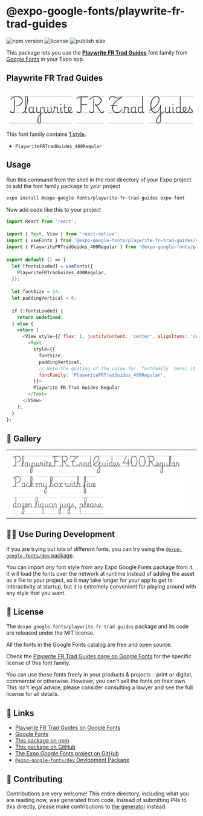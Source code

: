 # @expo-google-fonts/playwrite-fr-trad-guides

![npm version](https://flat.badgen.net/npm/v/@expo-google-fonts/playwrite-fr-trad-guides)
![license](https://flat.badgen.net/github/license/expo/google-fonts)
![publish size](https://flat.badgen.net/packagephobia/install/@expo-google-fonts/playwrite-fr-trad-guides)

This package lets you use the [**Playwrite FR Trad Guides**](https://fonts.google.com/specimen/Playwrite+FR+Trad+Guides) font family from [Google Fonts](https://fonts.google.com/) in your Expo app.

## Playwrite FR Trad Guides

![Playwrite FR Trad Guides](./font-family.png)

This font family contains [1 style](#-gallery).

- `PlaywriteFRTradGuides_400Regular`

## Usage

Run this command from the shell in the root directory of your Expo project to add the font family package to your project
```sh
expo install @expo-google-fonts/playwrite-fr-trad-guides expo-font
```

Now add code like this to your project
```js
import React from 'react';

import { Text, View } from 'react-native';
import { useFonts } from '@expo-google-fonts/playwrite-fr-trad-guides/useFonts';
import { PlaywriteFRTradGuides_400Regular } from '@expo-google-fonts/playwrite-fr-trad-guides/400Regular';

export default () => {
  let [fontsLoaded] = useFonts({
    PlaywriteFRTradGuides_400Regular,
  });

  let fontSize = 24;
  let paddingVertical = 6;

  if (!fontsLoaded) {
    return undefined;
  } else {
    return (
      <View style={{ flex: 1, justifyContent: 'center', alignItems: 'center' }}>
        <Text
          style={{
            fontSize,
            paddingVertical,
            // Note the quoting of the value for `fontFamily` here; it expects a string!
            fontFamily: 'PlaywriteFRTradGuides_400Regular',
          }}>
          Playwrite FR Trad Guides Regular
        </Text>
      </View>
    );
  }
};

```

## 🔡 Gallery


||||
|-|-|-|
|![PlaywriteFRTradGuides_400Regular](.//400Regular/PlaywriteFRTradGuides_400Regular.ttf.png)||||


## 👩‍💻 Use During Development

If you are trying out lots of different fonts, you can try using the [`@expo-google-fonts/dev` package](https://github.com/expo/google-fonts/tree/master/font-packages/dev#readme).

You can import *any* font style from any Expo Google Fonts package from it. It will load the fonts
over the network at runtime instead of adding the asset as a file to your project, so it may take longer
for your app to get to interactivity at startup, but it is extremely convenient
for playing around with any style that you want.

## 📖 License

The `@expo-google-fonts/playwrite-fr-trad-guides` package and its code are released under the MIT license.

All the fonts in the Google Fonts catalog are free and open source.

Check the [Playwrite FR Trad Guides page on Google Fonts](https://fonts.google.com/specimen/Playwrite+FR+Trad+Guides) for the specific license of this font family.

You can use these fonts freely in your products & projects - print or digital, commercial or otherwise. However, you can't sell the fonts on their own. This isn't legal advice, please consider consulting a lawyer and see the full license for all details.

## 🔗 Links

- [Playwrite FR Trad Guides on Google Fonts](https://fonts.google.com/specimen/Playwrite+FR+Trad+Guides)
- [Google Fonts](https://fonts.google.com/)
- [This package on npm](https://www.npmjs.com/package/@expo-google-fonts/playwrite-fr-trad-guides)
- [This package on GitHub](https://github.com/expo/google-fonts/tree/master/font-packages/playwrite-fr-trad-guides)
- [The Expo Google Fonts project on GitHub](https://github.com/expo/google-fonts)
- [`@expo-google-fonts/dev` Devlopment Package](https://github.com/expo/google-fonts/tree/master/font-packages/dev)

## 🤝 Contributing

Contributions are very welcome! This entire directory, including what you are reading now, was generated from code. Instead of submitting PRs to this directly, please make contributions to [the generator](https://github.com/expo/google-fonts/tree/master/packages/generator) instead.
